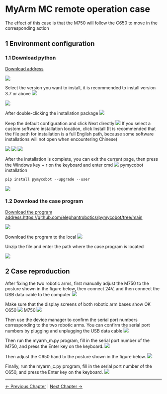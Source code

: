 # MyArm MC remote operation case
The effect of this case is that the M750 will follow the C650 to move in the corresponding action
## 1 Environment configuration

### 1.1 Download python
[Download address](https://www.python.org/downloads/windows/)

<img src="../../resources/7-SuccessfulCases/python.png" >

Select the version you want to install, it is recommended to install version 3.7 or above
<img src="../../resources/7-SuccessfulCases/python1.png" >

<img src="../../resources/7-SuccessfulCases/python2.png" >

After double-clicking the installation package
<img src="../../resources/7-SuccessfulCases/python3.png" >

Keep the default configuration and click Next directly
<img src="../../resources/7-SuccessfulCases/python4.png" >
If you select a custom software installation location, click Install
(It is recommended that the file path for installation is a full English path, because some software installations will not open when encountering Chinese)

<img src="../../resources/7-SuccessfulCases/python5.png" >

<img src="../../resources/7-SuccessfulCases/python6.png" >

<img src="../../resources/7-SuccessfulCases/python7.png" >

After the installation is complete, you can exit the current page, then press the Windows key + r on the keyboard and enter cmd
<img src="../../resources/7-SuccessfulCases/python8.png" >
pymycobot installation
```python
pip install pymycobot --upgrade --user
```
<img src="../../resources/7-SuccessfulCases/pymycobot1.png" >

### 1.2 Download the case program
[Download the program address:](https://github.com/elephantrobotics/pymycobot/tree/main)https://github.com/elephantrobotics/pymycobot/tree/main

<img src="../../resources/7-SuccessfulCases/git1.png" >

Download the program to the local
<img src="../../resources/7-SuccessfulCases/git2.png" >

Unzip the file and enter the path where the case program is located

<img src="../../resources/7-SuccessfulCases/git3.png" >

## 2 Case reproduction
After fixing the two robotic arms, first manually adjust the M750 to the posture shown in the figure below, then connect 24V, and then connect the USB data cable to the computer
<img src="../../resources/7-SuccessfulCases/M750.jpg" >

Make sure that the display screens of both robotic arm bases show OK
C650
<img src="../../resources/7-SuccessfulCases/uart.jpg" >
M750
<img src="../../resources/7-SuccessfulCases/lianjie.png" >

Then use the device manager to confirm the serial port numbers corresponding to the two robotic arms. You can confirm the serial port numbers by plugging and unplugging the USB data cable
<img src="../../resources/7-SuccessfulCases/com.png" >

Then run the myarm_m.py program, fill in the serial port number of the M750, and press the Enter key on the keyboard.
<img src="../../resources/7-SuccessfulCases/m.png" >

Then adjust the C650 hand to the posture shown in the figure below.
<img src="../../resources/7-SuccessfulCases/C650.jpg" >

Finally, run the myarm_c.py program, fill in the serial port number of the C650, and press the Enter key on the keyboard.
<img src="../../resources/7-SuccessfulCases/c.png" >

---
[← Previous Chapter](./7-SuccessfulCases.md) | [Next Chapter →](../../5-SupportAndService/5-SupportAndService.md)